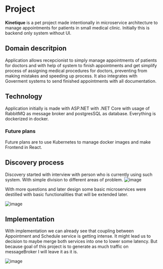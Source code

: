 # Project

**Kinetique** is a pet project made intentionally in microservice architecture to manage appointments for patients in small medical clinic. 
Initially this is backend only system without UI.

## Domain descritpion

Application allows recepcionist to simply manage appointments of patients for doctors and with help of system to finish appointments and get simplify process of assigning medical procedures for doctors, preventing from making mistakes and speeding up process.
It also integrates with Goverment systems to send finished appointments with all documentation.

## Technology

Application initially is made with ASP.NET with .NET Core with usage of RabbitMQ as message broker and postgresSQL as database.
Everything is dockerized in docker.

### Future plans

Future plans are to use Kubernetes to manage docker images and make Frontend in React.

## Discovery process

Discovery started with interview with person who is currently using such system.
With simple division to different areas of problem.
![image](https://github.com/user-attachments/assets/0a3dc3a9-18fc-4828-bf72-76401cdd673c)

With more questions and later design some basic microservices were destilled with basic functionalities that will be extended later.

![image](https://github.com/user-attachments/assets/e6b66211-8d61-4b37-870c-13ed91d54666)


## Implementation

With implementation we can already see that coupling between Appointment and Schedule service is getting intense. It might lead us to decision to maybe merge both services into one to lower some latency. But because goal of this project is to generate as much traffic on messageBroker I will leave it as it is.

![image](https://github.com/user-attachments/assets/3cd29a62-c248-4d87-a97a-e48dbc4da559)

